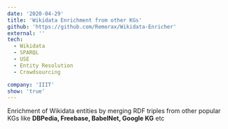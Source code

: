 ```yaml
---
date: '2020-04-29'
title: 'Wikidata Enrichment from other KGs'
github: 'https://github.com/Remorax/Wikidata-Enricher'
external: ''
tech:
  - Wikidata
  - SPARQL
  - USE
  - Entity Resolution
  - Crowdsourcing

company: 'IIIT'
show: 'true'
---
```


Enrichment of Wikidata entities by merging RDF triples from other popular KGs like **DBPedia, Freebase, BabelNet, Google KG** etc
